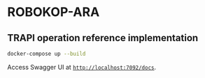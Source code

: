 # ROBOKOP-ARA
## TRAPI operation reference implementation

```bash
docker-compose up --build
```

Access Swagger UI at [`http://localhost:7092/docs`](http://localhost:7092/docs).
